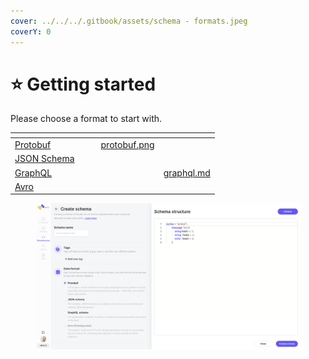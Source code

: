 ```yaml
---
cover: ../../../.gitbook/assets/schema - formats.jpeg
coverY: 0
---
```


# ⭐ Getting started

Please choose a format to start with.

<table data-card-size="large" data-view="cards"><thead><tr><th></th><th data-hidden></th><th data-hidden></th><th data-hidden data-type="files"></th><th data-hidden data-card-target data-type="content-ref"></th></tr></thead><tbody><tr><td><a href="produce-consume/protobuf.md">Protobuf</a></td><td></td><td></td><td><a href="../../../.gitbook/assets/protobuf.png">protobuf.png</a></td><td></td></tr><tr><td><a href="produce-consume/json-schema.md">JSON Schema</a></td><td></td><td></td><td></td><td></td></tr><tr><td><a href="produce-consume/graphql.md#getting-started">GraphQL</a></td><td></td><td></td><td></td><td><a href="produce-consume/graphql.md">graphql.md</a></td></tr><tr><td><a href="produce-consume/avro.md">Avro</a></td><td></td><td></td><td></td><td></td></tr></tbody></table>

<figure><img src="../../../.gitbook/assets/Screen Shot 2023-01-23 at 22.27.23.png" alt=""><figcaption></figcaption></figure>
